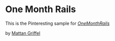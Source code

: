 # One Month Rails

This is the Pinteresting sample for
[*OneMonthRails*](http://onemonthrails.com)

by [Mattan Griffel](http://mattangriffel.com)
